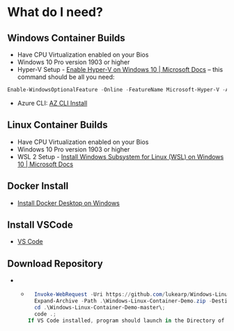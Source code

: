 # What do I need?
## Windows Container Builds
* Have CPU Virtualization enabled on your Bios
* Windows 10 Pro version 1903 or higher
* Hyper-V Setup - [Enable Hyper-V on Windows 10 | Microsoft Docs](https://docs.microsoft.com/en-us/virtualization/hyper-v-on-windows/quick-start/enable-hyper-v#:~:text=Enable%20the%20Hyper-V%20role%20through%20Settings%201%20Right,or%20off.%204%20Select%20Hyper-V%20and%20click%20OK.) – this command should be all you need: 
```Powershell
Enable-WindowsOptionalFeature -Online -FeatureName Microsoft-Hyper-V -All
```
* Azure CLI: [AZ CLI Install](https://aka.ms/installazurecliwindows)

## Linux Container Builds
* Have CPU Virtualization enabled on your Bios
* Windows 10 Pro version 1903 or higher
* WSL 2 Setup - [Install Windows Subsystem for Linux (WSL) on Windows 10 | Microsoft Docs](https://docs.microsoft.com/en-us/windows/wsl/install-win10)

## Docker Install
* [Install Docker Desktop on Windows](https://docs.docker.com/docker-for-windows/install/)

## Install VSCode
* [VS Code](https://code.visualstudio.com/Download#)

## Download Repository
* * ``` Powershell
      Invoke-WebRequest -Uri https://github.com/lukearp/Windows-Linux-Container-Demo/archive/refs/heads/master.zip -Method Get -OutFile Windows-Linux-Container-Demo.zip;
      Expand-Archive -Path .\Windows-Linux-Container-Demo.zip -DestinationPath .\;
      cd .\Windows-Linux-Container-Demo-master\;
      code .;
    If VS Code installed, program should launch in the Directory of the project.
